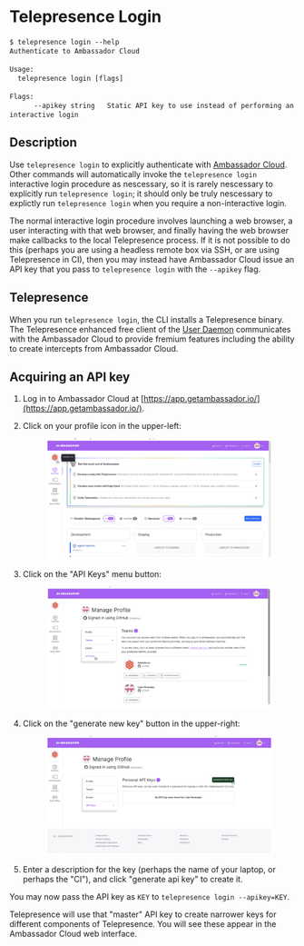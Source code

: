# Telepresence Login

```console
$ telepresence login --help
Authenticate to Ambassador Cloud

Usage:
  telepresence login [flags]

Flags:
      --apikey string   Static API key to use instead of performing an interactive login
```

## Description

Use `telepresence login` to explicitly authenticate with [Ambassador Cloud](https://www.getambassador.io/docs/cloud). Other commands will automatically invoke the `telepresence login` interactive login procedure as nescessary, so it is rarely nescessary to explicitly run `telepresence login`; it should only be truly nescessary to explictly run `telepresence login` when you require a non-interactive login.

The normal interactive login procedure involves launching a web browser, a user interacting with that web browser, and finally having the web browser make callbacks to the local Telepresence process. If it is not possible to do this (perhaps you are using a headless remote box via SSH, or are using Telepresence in CI), then you may instead have Ambassador Cloud issue an API key that you pass to `telepresence login` with the `--apikey` flag.

## Telepresence

When you run `telepresence login`, the CLI installs a Telepresence binary. The Telepresence enhanced free client of the [User Daemon](../architecture.md) communicates with the Ambassador Cloud to provide fremium features including the ability to create intercepts from Ambassador Cloud.

## Acquiring an API key

1. Log in to Ambassador Cloud at [https://app.getambassador.io/](https://app.getambassador.io/).
2.  Click on your profile icon in the upper-left:&#x20;

    <figure><img src="../../.gitbook/assets/00 tp 30.png" alt=""><figcaption></figcaption></figure>
3.  Click on the "API Keys" menu button:&#x20;

    <figure><img src="../../.gitbook/assets/00 tp 31.png" alt=""><figcaption></figcaption></figure>
4.  Click on the "generate new key" button in the upper-right:&#x20;

    <figure><img src="../../.gitbook/assets/00 tp 32.png" alt=""><figcaption></figcaption></figure>
5. Enter a description for the key (perhaps the name of your laptop, or perhaps the "CI"), and click "generate api key" to create it.

You may now pass the API key as `KEY` to `telepresence login --apikey=KEY`.

Telepresence will use that "master" API key to create narrower keys for different components of Telepresence. You will see these appear in the Ambassador Cloud web interface.
